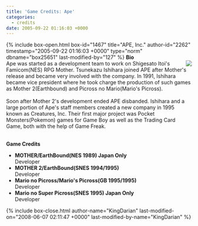```yaml
---
title: 'Game Credits: Ape'
categories:
  - credits
date: 2005-09-22 01:16:03 +0000
---
```

{% include box-open.html box-id="1467" title="APE, Inc." author-id="2262" timestamp="2005-09-22 01:16:03 +0000" type="norm" dbname="box25651" last-modified-by="127" %}
<b>Bio</b><BR />
<img src="http://starmen.net/credits/APE.png" align="right" />
Ape was started as a development team to work on Shigesato Itoi's Famicom(NES) RPG Mother. Tsunekazu
Ishihara joined APE after Mother's release and became very involved with the company. In 1991, Ishihara became vice president where he took charge the production of such games as Mother 2(Earthbound) and Picross no Mario(Mario's Picross).<BR />
<BR />
Soon after Mother 2's development ended APE disbanded. Ishihara and a large portion of Ape's staff members created a new company in 1995 known as Creatures, Inc. Their first major project was Pocket Monsters(Pokemon) games for Game Boy as well as the Trading Card Game, both with the help of Game Freak.<BR /><BR />

<b>Game Credits</b>
 <UL>
    <LI><b>MOTHER/EarthBound(NES 1989) Japan Only</b><BR />
    Developer</LI>
    <LI><b>MOTHER 2/EarthBound(SNES 1994/1995)</b><BR />
    Developer</LI>
    <LI><b>Mario no Picross/Mario's Picross(GB 1995/1995)</b><BR />
    Developer</LI>
    <LI><b>Mario no Super Picross(SNES 1995) Japan Only</b><BR />
    Developer</LI>
 </UL>
{% include box-close.html author-name="KingDarian" last-modified-on="2008-06-07 02:11:47 +0000" last-modified-by-name="KingDarian" %}
